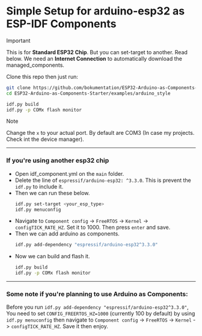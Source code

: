 # Simple Setup for arduino-esp32 as ESP-IDF Components

>[!IMPORTANT]
> This is for **Standard ESP32 Chip**. But you can set-target to another. Read below.
> We need an **Internet Connection** to automatically download the managed_components.

Clone this repo then just run:
```bash
git clone https://github.com/bokumentation/ESP32-Arduino-as-Components-Starter.git
cd ESP32-Arduino-as-Components-Starter/examples/arduino_style

idf.py build
idf.py -p COMx flash monitor
```
>[!NOTE]
> Change the `x` to your actual port. By default are COM3 (In case my projects. Check int the device manager).

---
### If you're using another esp32 chip
- Open idf_component.yml on the `main` folder.
- Delete the line of `espressif/arduino-esp32: ^3.3.0`. This is prevent the `idf.py` to include it.
- Then we can run these below.
    ```bash
    idf.py set-target <your_esp_type>
    idf.py menuconfig
    ```
- Navigate to `Component config` -> `FreeRTOS` -> `Kernel` -> `configTICK_RATE_HZ`. Set it to 1000. Then press `enter` and save.
- Then we can add arduino as components.
    ```bash
    idf.py add-dependency "espressif/arduino-esp32^3.3.0"
    ```
- Now we can build and flash it.    
    ```bash
    idf.py build
    idf.py -p COMx flash monitor
    ```

--- 
### Some note if you're planning to use Arduino as Components: 
Before you run `idf.py add-dependency "espressif/arduino-esp32^3.3.0"`, You need to set `CONFIG_FREERTOS_HZ=1000` (currently 100 by default) by using `idf.py menuconfig` then navigate to `Component config` -> `FreeRTOS` -> `Kernel` -> `configTICK_RATE_HZ`. Save it then enjoy.
